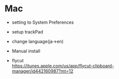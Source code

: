 # Mac

* setting to System Preferences
 * setup trackPad
 * change language(ja->en)
 

* Manual install
 * flycut  
https://itunes.apple.com/us/app/flycut-clipboard-manager/id442160987?mt=12
